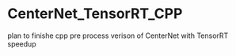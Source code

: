 # CenterNet_TensorRT_CPP
plan to finishe cpp pre process verison of CenterNet with TensorRT speedup

